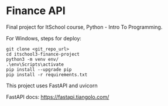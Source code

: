# Finance API

Final project for ItSchool course, Python - Intro To Programming.

For Windows, steps for deploy:
``````
git clone <git_repo_url> 
cd itschool3-finance-project
python3 -m venv env/
.\env\Scripts\activate 
pip install --upgrade pip
pip install -r requirements.txt

``````

This project uses FastAPI and uvicorn

FastAPI docs: https://fastapi.tiangolo.com/



